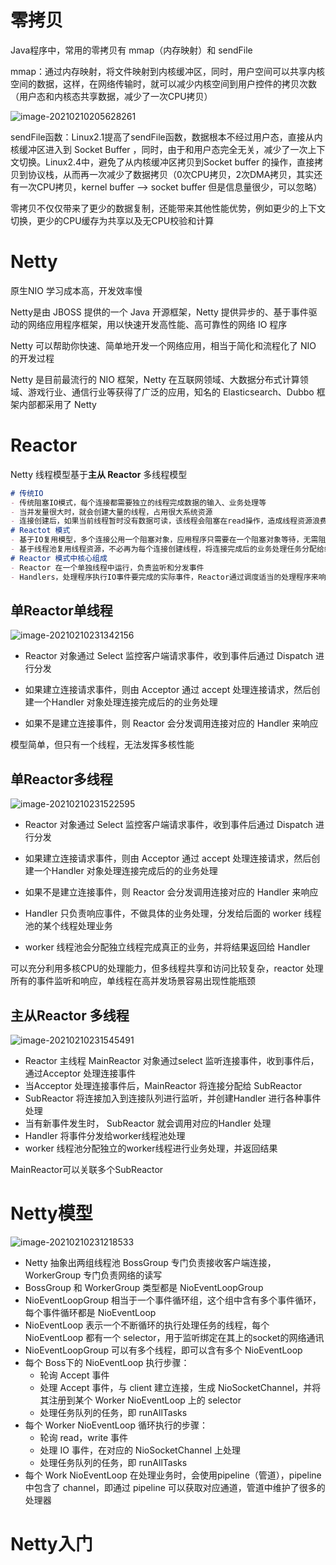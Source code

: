 # 零拷贝

Java程序中，常用的零拷贝有 mmap（内存映射）和 sendFile

mmap：通过内存映射，将文件映射到内核缓冲区，同时，用户空间可以共享内核空间的数据，这样，在网络传输时，就可以减少内核空间到用户控件的拷贝次数（用户态和内核态共享数据，减少了一次CPU拷贝）

![image-20210210205628261](Netty.assets/image-20210210205628261.png)

sendFile函数：Linux2.1提高了sendFile函数，数据根本不经过用户态，直接从内核缓冲区进入到 Socket Buffer ，同时，由于和用户态完全无关，减少了一次上下文切换。Linux2.4中，避免了从内核缓冲区拷贝到Socket buffer 的操作，直接拷贝到协议栈，从而再一次减少了数据拷贝（0次CPU拷贝，2次DMA拷贝，其实还有一次CPU拷贝，kernel buffer --> socket buffer 但是信息量很少，可以忽略）

零拷贝不仅仅带来了更少的数据复制，还能带来其他性能优势，例如更少的上下文切换，更少的CPU缓存为共享以及无CPU校验和计算

# Netty

原生NIO 学习成本高，开发效率慢

Netty是由 JBOSS 提供的一个 Java 开源框架，Netty 提供异步的、基于事件驱动的网络应用程序框架，用以快速开发高性能、高可靠性的网络 IO 程序

Netty 可以帮助你快速、简单地开发一个网络应用，相当于简化和流程化了 NIO 的开发过程

Netty 是目前最流行的 NIO 框架，Netty 在互联网领域、大数据分布式计算领域、游戏行业、通信行业等获得了广泛的应用，知名的 Elasticsearch、Dubbo 框架内部都采用了 Netty

# Reactor

Netty 线程模型基于**主从 Reactor** 多线程模型

```markdown
# 传统IO
- 传统阻塞IO模式，每个连接都需要独立的线程完成数据的输入、业务处理等
- 当并发量很大时，就会创建大量的线程，占用很大系统资源
- 连接创建后，如果当前线程暂时没有数据可读，该线程会阻塞在read操作，造成线程资源浪费
# Reactot 模式
- 基于IO复用模型，多个连接公用一个阻塞对象，应用程序只需要在一个阻塞对象等待，无需阻塞等待所有连接，当某个连接有新的数据可以处理时，操作系统通知应用程序，线程从阻塞状态返回，开始进行业务处理
- 基于线程池复用线程资源，不必再为每个连接创建线程，将连接完成后的业务处理任务分配给线程进行处理，一个线程可以处理多个连接业务
# Reactor 模式中核心组成
- Reactor 在一个单独线程中运行，负责监听和分发事件
- Handlers，处理程序执行IO事件要完成的实际事件，Reactor通过调度适当的处理程序来响应IO事件，处理程序执行非阻塞操作
```

## 单Reactor单线程

![image-20210210231342156](Netty.assets/image-20210210231342156.png)

* Reactor 对象通过 Select 监控客户端请求事件，收到事件后通过 Dispatch 进行分发

* 如果建立连接请求事件，则由 Acceptor 通过 accept 处理连接请求，然后创建一个Handler 对象处理连接完成后的的业务处理

* 如果不是建立连接事件，则 Reactor 会分发调用连接对应的 Handler 来响应

模型简单，但只有一个线程，无法发挥多核性能

## 单Reactor多线程

![image-20210210231522595](Netty.assets/image-20210210231522595.png)

* Reactor 对象通过 Select 监控客户端请求事件，收到事件后通过 Dispatch 进行分发

* 如果建立连接请求事件，则由 Acceptor 通过 accept 处理连接请求，然后创建一个Handler 对象处理连接完成后的的业务处理

* 如果不是建立连接事件，则 Reactor 会分发调用连接对应的 Handler 来响应
* Handler 只负责响应事件，不做具体的业务处理，分发给后面的 worker 线程池的某个线程处理业务
* worker 线程池会分配独立线程完成真正的业务，并将结果返回给 Handler

可以充分利用多核CPU的处理能力，但多线程共享和访问比较复杂，reactor 处理所有的事件监听和响应，单线程在高并发场景容易出现性能瓶颈

## 主从Reactor 多线程

![image-20210210231545491](Netty.assets/image-20210210231545491.png)

* Reactor 主线程 MainReactor 对象通过select 监听连接事件，收到事件后，通过Acceptor 处理连接事件
* 当Acceptor 处理连接事件后，MainReactor 将连接分配给 SubReactor
* SubReactor 将连接加入到连接队列进行监听，并创建Handler 进行各种事件处理
* 当有新事件发生时， SubReactor 就会调用对应的Handler 处理
* Handler 将事件分发给worker线程池处理
* worker 线程池分配独立的worker线程进行业务处理，并返回结果

MainReactor可以关联多个SubReactor

# Netty模型

![image-20210210231218533](Netty.assets/image-20210210231218533.png)

* Netty 抽象出两组线程池 BossGroup 专门负责接收客户端连接，WorkerGroup 专门负责网络的读写
* BossGroup 和 WorkerGroup 类型都是 NioEventLoopGroup
* NioEventLoopGroup 相当于一个事件循环组，这个组中含有多个事件循环，每个事件循环都是 NioEventLoop
* NioEventLoop 表示一个不断循环的执行处理任务的线程，每个 NioEventLoop 都有一个 selector，用于监听绑定在其上的socket的网络通讯
* NioEventLoopGroup 可以有多个线程，即可以含有多个 NioEventLoop 
* 每个 Boss下的 NioEventLoop 执行步骤：
  * 轮询 Accept 事件
  * 处理 Accept 事件，与 client 建立连接，生成 NioSocketChannel，并将其注册到某个 Worker NioEventLoop 上的 selector
  * 处理任务队列的任务，即 runAllTasks
* 每个 Worker NioEventLoop 循环执行的步骤：
  * 轮询 read，write 事件
  * 处理 IO 事件，在对应的 NioSocketChannel 上处理
  * 处理任务队列的任务，即 runAllTasks
* 每个 Work NioEventLoop 在处理业务时，会使用pipeline（管道），pipeline中包含了 channel，即通过 pipeline 可以获取对应通道，管道中维护了很多的处理器

# Netty入门



